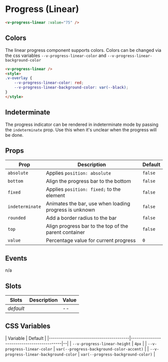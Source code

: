 # Progress (Linear)

```html
<v-progress-linear :value="75" />
```

## Colors

The linear progress component supports colors. Colors can be changed via the css variables `--v-progress-linear-color` and `--v-progress-linear-background-color`

```html
<v-progress-linear />
<style>
.v-overlay {
    --v-progress-linear-color: red;
    --v-progress-linear-background-color: var(--black);
}
</style>
```

## Indeterminate

The progress indicator can be rendered in indeterminate mode by passing the `indeterminate` prop. Use this when it's unclear when the progress will be done.

## Props
| Prop               | Description                                                           | Default                              |
|--------------------|-----------------------------------------------------------------------|--------------------------------------|
| `absolute`         | Applies `position: absolute`                                          | `false`                              |
| `bottom`           | Align the progress bar to the bottom                                  | `false`                              |
| `fixed`            | Applies `position: fixed;` to the element                             | `false`                              |
| `indeterminate`    | Animates the bar, use when loading progress is unknown                | `false`                              |
| `rounded`          | Add a border radius to the bar                                        | `false`                              |
| `top`              | Align progress bar to the top of the parent container                 | `false`                              |
| `value`            | Percentage value for current progress                                 | `0`                                  |

## Events
n/a

## Slots
| Slots     | Description | Value |
|-----------|-------------|-------|
| _default_ |             | --    |

## CSS Variables
| Variable                               | Default                                   |
|----------------------------------------|-------------------------------------------|--|
| `--v-progress-linear-height`           | `4px`                                     |
| `--v-progress-linear-color`            | `var(--progress-background-color-accent)` |
| `--v-progress-linear-background-color` | `var(--progress-background-color)`        |
